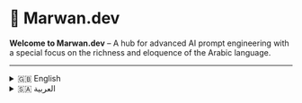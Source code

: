 # 🚀 Marwan.dev

**Welcome to Marwan.dev** – A hub for advanced AI prompt engineering with a special focus on the richness and eloquence of the Arabic language.

---

<details>
<summary>🇬🇧 English</summary>

## 🔹 About Me

Hi, I'm **Marwan Abdalhafedth**, an AI Prompt Engineer passionate about leveraging the nuances of Arabic to create highly effective AI interactions.

- 🌐 Location: Iraq  
- 🧠 Focus: AI Prompt Engineering & Language Modeling  
- ✨ Mission: Harness the depth of Arabic to improve AI outputs and inspire creativity in AI applications  

---

## 🎯 Mission Statement

> “Elevate AI interactions through the power of the Arabic language.”

I design prompts and frameworks that maximize AI performance across text, image, and video generation models. My goal is to produce precise, reliable, and culturally resonant outputs using modern AI tools.

---

## 🛠️ Skills & Expertise

- **Prompt Engineering:** Crafting optimized prompts for diverse AI models  
- **AI Model Mastery:** Deep understanding of model architectures and fine-tuning  
- **Multimodal AI:** Experience with text-to-image and text-to-video generation  
- **Arabic Linguistics:** Expertise in Arabic language nuances for AI applications  

---

## 🔗 Connect With Me

[![Instagram](https://img.shields.io/badge/Instagram-@mo.os-E4405F?style=for-the-badge&logo=instagram&logoColor=white)](https://www.instagram.com/mo.os)  
[![Website](https://img.shields.io/badge/Website-Marwan.dev-4CAF50?style=for-the-badge&logo=Google-Chrome&logoColor=white)](https://marwandevspace.github.io/Marwan.dev/)

---

## 💡 Featured Work

- **Optimized AI Prompts:** Tested and refined for maximum performance  
- **Custom AI Tools:** Scripts and frameworks to enhance AI outputs  
- **Educational Resources:** Guides on crafting effective AI prompts in Arabic  

---

## 📄 License

This repository is for educational and professional showcase purposes. All rights reserved © 2025 Marwan Abdalhafedth.

</details>

<details>
<summary>🇸🇦 العربية</summary>

## 🔹 من أنا

مرحباً، أنا **مروان عبد الحافظ**، مهندس تحسين موجهات الذكاء الاصطناعي، متحمس لاستخدام جمال اللغة العربية لإنتاج تفاعلات فعّالة مع الذكاء الاصطناعي.

- 🌐 الموقع: العراق  
- 🧠 الاختصاص: هندسة الموجهات ونماذج اللغة  
- ✨ الهدف: استخدام عمق اللغة العربية لتحسين مخرجات الذكاء الاصطناعي وتحفيز الإبداع  

---

## 🎯 مهمتي

> "رفع مستوى التفاعل مع الذكاء الاصطناعي من خلال قوة اللغة العربية"

أقوم بتصميم الموجهات والأطر التي تزيد من أداء نماذج الذكاء الاصطناعي في النصوص والصور والفيديوهات. هدفي هو إنتاج مخرجات دقيقة وموثوقة وذات صدى ثقافي.

---

## 🛠️ المهارات والخبرة

- **هندسة الموجهات:** تصميم موجهات محسنة لمختلف نماذج الذكاء الاصطناعي  
- **إتقان النماذج:** فهم معماريتها وضبطها بدقة  
- **الذكاء الاصطناعي متعدد الوسائط:** خبرة في تحويل النص إلى صورة وفيديو  
- **اللغة العربية:** خبرة في استخدام دقة وفصاحة اللغة العربية مع الذكاء الاصطناعي  

---

## 🔗 تواصل معي

[![إنستغرام](https://img.shields.io/badge/Instagram-@mo.os-E4405F?style=for-the-badge&logo=instagram&logoColor=white)](https://www.instagram.com/mo.os)  
[![الموقع](https://img.shields.io/badge/Website-Marwan.dev-4CAF50?style=for-the-badge&logo=Google-Chrome&logoColor=white)](https://marwandevspace.github.io/Marwan.dev/)

---

## 💡 أعمالي المميزة

- **موجهات محسنة للذكاء الاصطناعي:** تم اختبارها وضبطها لأفضل أداء  
- **أدوات مخصصة للذكاء الاصطناعي:** سكريبتات وأطر لتعزيز المخرجات  
- **موارد تعليمية:** إرشادات حول تصميم الموجهات باللغة العربية  

---

## 📄 الترخيص

هذا المستودع لأغراض التعليم والعرض المهني فقط. جميع الحقوق محفوظة © 2025 مروان عبد الحافظ.

</details>
